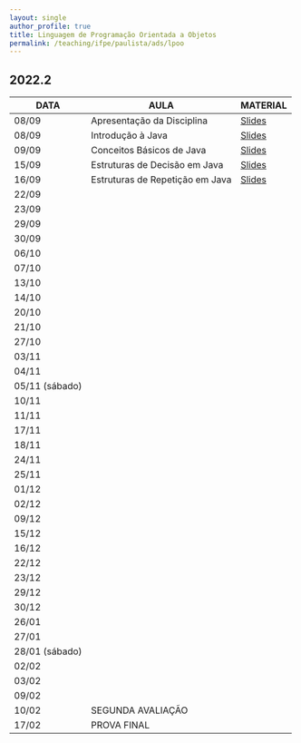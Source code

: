 ```yaml
---
layout: single
author_profile: true
title: Linguagem de Programação Orientada a Objetos
permalink: /teaching/ifpe/paulista/ads/lpoo
---
```


## 2022.2

|DATA|AULA|MATERIAL|
|---|---|---|
| 08/09 | Apresentação da Disciplina | <a href="https://docs.google.com/presentation/d/1jWnBGojLLQ9dMcATtshSuyK37bZkc4rJyLYL4D8w5AQ/edit?usp=sharing" target="_blank">Slides</a> | 
| 08/09 | Introdução à Java | <a href="https://docs.google.com/presentation/d/1zXVso1PDn8M3cKg13-d9mICXT3n57Dgqd2pBcz2bpqU/edit?usp=sharing" target="_blank">Slides</a> | 
| 09/09 |Conceitos Básicos de Java | <a href="https://docs.google.com/presentation/d/1NcdRbHSsoWCQ5LUQJ0SJnRKlKEEcnuhLg8rD8JbEmaI/edit?usp=sharing" target="_blank">Slides</a> |
| 15/09 | Estruturas de Decisão em Java | <a href="https://docs.google.com/presentation/d/1iVHBrWB489c3JOITIyVgI4qLD26p7FpA4Yjtick3imQ/edit?usp=sharing " target="_blank">Slides</a> |
| 16/09 | Estruturas de Repetição em Java | <a href="https://docs.google.com/presentation/d/12Bhc3gNQI4AgMTEb0ngd1BjtBUn8Yb6bNZp-BT9kBIg/edit?usp=sharing" target="_blank">Slides</a> | 
| 22/09 |  |  | 
| 23/09 |  |  | 
| 29/09 |  |  | 
| 30/09 |  |  | 
| 06/10 |  |  | 
| 07/10 |  |  | 
| 13/10 |  |  | 
| 14/10 |  |  | 
| 20/10 |  |  | 
| 21/10 |  |  | 
| 27/10 |  |  | 
| 03/11 |  |  | 
| 04/11 |  |  | 
| 05/11 (sábado) |  |  | 
| 10/11 |  |  | 
| 11/11 |  | | 
| 17/11 |  |  | 
| 18/11 |  |  | 
| 24/11 |  |  | 
| 25/11 |  |  | 
| 01/12 |  |  | 
| 02/12 |  |  | 
| 09/12 |  |  | 
| 15/12 |  |  | 
| 16/12 |  |  | 
| 22/12 |  |  | 
| 23/12 |  |  | 
| 29/12 |  |  | 
| 30/12 |  |  | 
| 26/01 |  |  | 
| 27/01 |  |  | 
| 28/01 (sábado) |  |  | 
| 02/02 |  |  | 
| 03/02 |  |  | 
| 09/02 |  |  | 
| 10/02 | SEGUNDA AVALIAÇÃO | | 
| 17/02 | PROVA FINAL |  |
